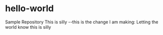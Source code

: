 # hello-world
Sample Repository
This is silly --this is the change I am making:  Letting the world know this is silly
